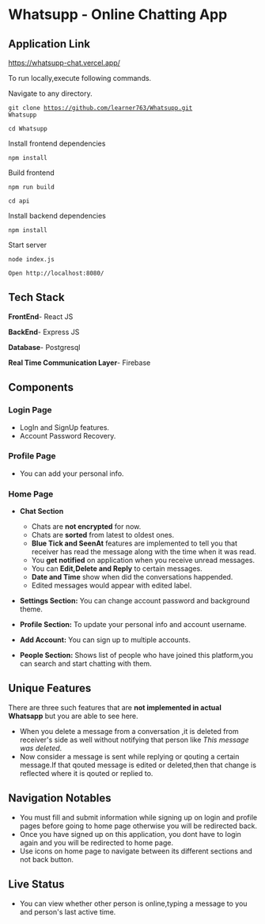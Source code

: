 
# Whatsupp - Online Chatting App
## Application Link
https://whatsupp-chat.vercel.app/


To run locally,execute following commands.

Navigate to any directory.

<code>git clone https://github.com/learner763/Whatsupp.git Whatsupp</code>

<code>cd Whatsupp</code>

Install frontend dependencies

<code>npm install</code>

Build frontend

<code>npm run build</code>

<code>cd api</code>

Install backend dependencies

<code>npm install</code>

Start server

<code>node index.js</code>

<code>Open http://localhost:8080/</code>


## Tech Stack 
**FrontEnd**- React JS

**BackEnd**- Express JS

**Database**- Postgresql

**Real Time Communication Layer**- Firebase 

## Components
### Login Page 
- LogIn and SignUp features.
- Account Password Recovery.
### Profile Page 
- You can add your personal info.
### Home Page 
- **Chat Section**
    - Chats are **not encrypted** for now.
    - Chats are **sorted** from latest to oldest ones.
    - **Blue Tick and SeenAt** features are implemented to tell you that receiver has read the message along with the time when it was read.
    - You **get notified** on application when you receive unread messages.
    - You can **Edit,Delete and Reply** to certain messages.
    - **Date and Time** show when did the conversations happended.
    - Edited messages would appear with edited label.
    
- **Settings Section:** You can change account password and background theme.
- **Profile Section:** To update your personal info and account username.
- **Add Account:** You can sign up to multiple accounts.
- **People Section:** Shows list of people who have joined this platform,you can search and start chatting with them.


## Unique Features
There are three such features that are **not implemented in actual Whatsapp** but you are able to see here.
- When you delete a message from a conversation ,it is deleted from receiver's side as well without notifying that person like *This message was deleted*.
- Now consider a message is sent while replying or qouting a certain message.If that qouted message is edited or deleted,then that change is reflected where it is qouted or replied to.
## Navigation Notables
- You must fill and submit information while signing up on login and profile pages before going to home page otherwise you will be redirected back.
- Once you have signed up on this application, you dont have to login again and you will be redirected to home page. 
- Use icons on home page to navigate between its different sections and not back button.
## Live Status
- You can view whether other person is online,typing a message to you and person's last active time.


